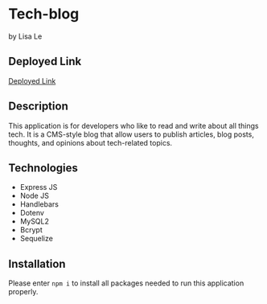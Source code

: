 # Tech-blog

by Lisa Le

## Deployed Link

[Deployed Link](https://fierce-tor-50711.herokuapp.com/)

## Description

This application is for developers who like to read and write about all things tech. It is a CMS-style blog that allow users to publish articles, blog posts, thoughts, and opinions about tech-related topics.

## Technologies

- Express JS
- Node JS
- Handlebars
- Dotenv
- MySQL2
- Bcrypt
- Sequelize

## Installation

Please enter `npm i` to install all packages needed to run this application properly.
